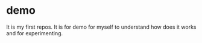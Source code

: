 # demo
It is  my first repos. It is for demo for myself to understand how does it works and for experimenting.
